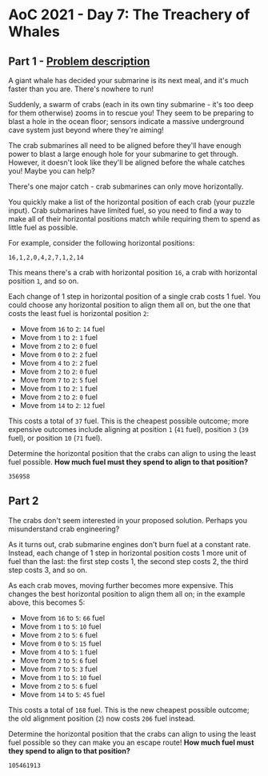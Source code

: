 # AoC 2021 - Day 7: The Treachery of Whales

## Part 1 - [Problem description](https://adventofcode.com/2021/day/7)
A giant whale has decided your submarine is its next meal, and it's much faster than you are. There's nowhere to run!

Suddenly, a swarm of crabs (each in its own tiny submarine - it's too deep for them otherwise) zooms in to rescue you! They seem to be preparing to blast a hole in the ocean floor; sensors indicate a massive underground cave system just beyond where they're aiming!

The crab submarines all need to be aligned before they'll have enough power to blast a large enough hole for your submarine to get through. However, it doesn't look like they'll be aligned before the whale catches you! Maybe you can help?

There's one major catch - crab submarines can only move horizontally.

You quickly make a list of the horizontal position of each crab (your puzzle input). Crab submarines have limited fuel, so you need to find a way to make all of their horizontal positions match while requiring them to spend as little fuel as possible.

For example, consider the following horizontal positions:
```
16,1,2,0,4,2,7,1,2,14
```
This means there's a crab with horizontal position `16`, a crab with horizontal position `1`, and so on.

Each change of 1 step in horizontal position of a single crab costs 1 fuel. You could choose any horizontal position to align them all on, but the one that costs the least fuel is horizontal position `2`:

- Move from `16` to `2`: `14` fuel
- Move from `1` to `2`: `1` fuel
- Move from `2` to `2`: `0` fuel
- Move from `0` to `2`: `2` fuel
- Move from `4` to `2`: `2` fuel
- Move from `2` to `2`: `0` fuel
- Move from `7` to `2`: `5` fuel
- Move from `1` to `2`: `1` fuel
- Move from `2` to `2`: `0` fuel
- Move from `14` to `2`: `12` fuel

This costs a total of `37` fuel. This is the cheapest possible outcome; more expensive outcomes include aligning at position `1` (`41` fuel), position `3` (`39` fuel), or position `10` (`71` fuel).

Determine the horizontal position that the crabs can align to using the least fuel possible. **How much fuel must they spend to align to that position?**
```
356958
```

## Part 2
The crabs don't seem interested in your proposed solution. Perhaps you misunderstand crab engineering?

As it turns out, crab submarine engines don't burn fuel at a constant rate. Instead, each change of 1 step in horizontal position costs 1 more unit of fuel than the last: the first step costs 1, the second step costs 2, the third step costs 3, and so on.

As each crab moves, moving further becomes more expensive. This changes the best horizontal position to align them all on; in the example above, this becomes 5:

- Move from `16` to `5`: `66` fuel
- Move from `1` to `5`: `10` fuel
- Move from `2` to `5`: `6` fuel
- Move from `0` to `5`: `15` fuel
- Move from `4` to `5`: `1` fuel
- Move from `2` to `5`: `6` fuel
- Move from `7` to `5`: `3` fuel
- Move from `1` to `5`: `10` fuel
- Move from `2` to `5`: `6` fuel
- Move from `14` to `5`: `45` fuel

This costs a total of `168` fuel. This is the new cheapest possible outcome; the old alignment position (`2`) now costs `206` fuel instead.

Determine the horizontal position that the crabs can align to using the least fuel possible so they can make you an escape route! **How much fuel must they spend to align to that position?**
```
105461913
```